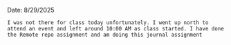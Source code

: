 Date: 8/29/2025

	I was not there for class today unfortunately. I went up north to attend an event and left around 10:00 AM as class started. I have done the Remote repo assignment and am doing this journal assignment
